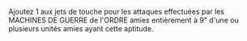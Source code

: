 Ajoutez 1 aux jets de touche pour les
attaques effectuées par les MACHINES
DE GUERRE de l'ORDRE amies
entièrement à 9" d'une ou plusieurs
unités amies ayant cette aptitude.